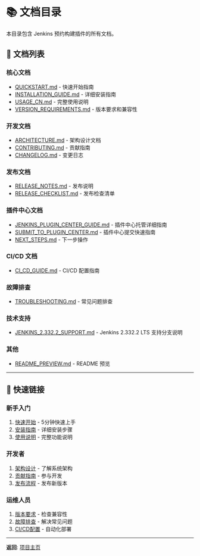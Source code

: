 # 📚 文档目录

本目录包含 Jenkins 预约构建插件的所有文档。

## 📖 文档列表

### 核心文档
- [QUICKSTART.md](QUICKSTART.md) - 快速开始指南
- [INSTALLATION_GUIDE.md](INSTALLATION_GUIDE.md) - 详细安装指南
- [USAGE_CN.md](USAGE_CN.md) - 完整使用说明
- [VERSION_REQUIREMENTS.md](VERSION_REQUIREMENTS.md) - 版本要求和兼容性

### 开发文档
- [ARCHITECTURE.md](ARCHITECTURE.md) - 架构设计文档
- [CONTRIBUTING.md](CONTRIBUTING.md) - 贡献指南
- [CHANGELOG.md](CHANGELOG.md) - 变更日志

### 发布文档
- [RELEASE_NOTES.md](RELEASE_NOTES.md) - 发布说明
- [RELEASE_CHECKLIST.md](RELEASE_CHECKLIST.md) - 发布检查清单

### 插件中心文档
- [JENKINS_PLUGIN_CENTER_GUIDE.md](JENKINS_PLUGIN_CENTER_GUIDE.md) - 插件中心托管详细指南
- [SUBMIT_TO_PLUGIN_CENTER.md](SUBMIT_TO_PLUGIN_CENTER.md) - 插件中心提交快速指南
- [NEXT_STEPS.md](NEXT_STEPS.md) - 下一步操作

### CI/CD 文档
- [CI_CD_GUIDE.md](CI_CD_GUIDE.md) - CI/CD 配置指南

### 故障排查
- [TROUBLESHOOTING.md](TROUBLESHOOTING.md) - 常见问题排查

### 技术支持
- [JENKINS_2.332.2_SUPPORT.md](JENKINS_2.332.2_SUPPORT.md) - Jenkins 2.332.2 LTS 支持分支说明

### 其他
- [README_PREVIEW.md](README_PREVIEW.md) - README 预览

---

## 🔗 快速链接

### 新手入门
1. [快速开始](QUICKSTART.md) - 5分钟快速上手
2. [安装指南](INSTALLATION_GUIDE.md) - 详细安装步骤
3. [使用说明](USAGE_CN.md) - 完整功能说明

### 开发者
1. [架构设计](ARCHITECTURE.md) - 了解系统架构
2. [贡献指南](CONTRIBUTING.md) - 参与开发
3. [发布流程](RELEASE_CHECKLIST.md) - 发布新版本

### 运维人员
1. [版本要求](VERSION_REQUIREMENTS.md) - 检查兼容性
2. [故障排查](TROUBLESHOOTING.md) - 解决常见问题
3. [CI/CD配置](CI_CD_GUIDE.md) - 自动化部署

---

**返回**: [项目主页](../README.md)


